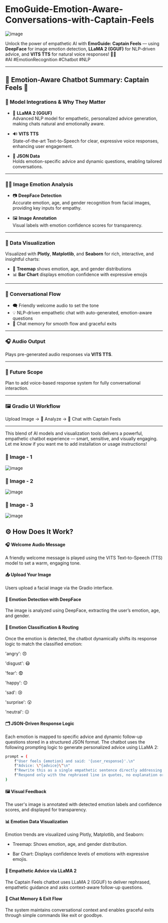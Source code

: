 # EmoGuide-Emotion-Aware-Conversations-with-Captain-Feels
![image](https://github.com/user-attachments/assets/1df379a2-050c-4dae-a88b-11214545fbbd)

Unlock the power of empathetic AI with **EmoGuide: Captain Feels** — using **DeepFace** for image emotion detection, **LLaMA 2 (GGUF)** for NLP-driven advice, and **VITS TTS** for natural voice responses! 🤖💬  
#AI #EmotionRecognition #Chatbot #NLP

---

## 🧠 Emotion-Aware Chatbot Summary: Captain Feels 🤖

### 🔗 Model Integrations & Why They Matter

- 🐑 **LLaMA 2 (GGUF)**  
  Advanced NLP model for empathetic, personalized advice generation, making chats natural and emotionally aware.

- 🔊 **VITS TTS**  
  State-of-the-art Text-to-Speech for clear, expressive voice responses, enhancing user engagement.

- 📄 **JSON Data**  
  Holds emotion-specific advice and dynamic questions, enabling tailored conversations.

---

### 🧍‍♂️ Image Emotion Analysis

- 📷 **DeepFace Detection**  
  Accurate emotion, age, and gender recognition from facial images, providing key inputs for empathy.

- 🖼️ **Image Annotation**  
  Visual labels with emotion confidence scores for transparency.

---

### 🌳 Data Visualization

Visualized with **Plotly**, **Matplotlib**, and **Seaborn** for rich, interactive, and insightful charts:  
- 🧭 **Treemap** shows emotion, age, and gender distributions  
- 📊 **Bar Chart** displays emotion confidence with expressive emojis  

---

### 💬 Conversational Flow

- 🗨️ Friendly welcome audio to set the tone  
- 💡 NLP-driven empathetic chat with auto-generated, emotion-aware questions  
- 🧵 Chat memory for smooth flow and graceful exits  

---

### 🎧 Audio Output

Plays pre-generated audio responses via **VITS TTS**.

---

### 🔄 Future Scope

Plan to add voice-based response system for fully conversational interaction.

---

### 🖼️ Gradio UI Workflow

Upload Image → 🧠 Analyze → 🤖 Chat with Captain Feels

---

This blend of AI models and visualization tools delivers a powerful, empathetic chatbot experience — smart, sensitive, and visually engaging.
Let me know if you want me to add installation or usage instructions!

### 📌 Image - 1

![image](https://github.com/user-attachments/assets/0a0b3fcc-62e4-4f1e-b9dd-0b0e5f574441)

### 📌 Image - 2

![image](https://github.com/user-attachments/assets/bf5cf0a8-08fc-4728-a4ad-b34d665efc48)

### 📌 Image - 3

![image](https://github.com/user-attachments/assets/245637dc-26b2-45f2-bf1e-31c690932ac3)

## ⚙️ How Does It Work?

#### 🎧 Welcome Audio Message
A friendly welcome message is played using the VITS Text-to-Speech (TTS) model to set a warm, engaging tone.

#### 📤 Upload Your Image
Users upload a facial image via the Gradio interface.

#### 🧠 Emotion Detection with DeepFace
The image is analyzed using DeepFace, extracting the user’s emotion, age, and gender.

#### 📍 Emotion Classification & Routing
Once the emotion is detected, the chatbot dynamically shifts its response logic to match the classified emotion:

'angry': 😠

'disgust': 😷

'fear': 😨

'happy': 😊

'sad': 😢

'surprise': 😲

'neutral': 😐

#### 🗂️ JSON-Driven Response Logic
Each emotion is mapped to specific advice and dynamic follow-up questions stored in a structured JSON format. The chatbot uses the following prompting logic to generate personalized advice using LLaMA 2:

```sh
prompt = (
    f"User feels {emotion} and said: '{user_response}'.\n"
    f"Advice: \"{advice}\"\n"
    f"Rewrite this as a single empathetic sentence directly addressing the user's situation. "
    f"Respond only with the rephrased line in quotes, no explanation or questions."
)
```
#### 🖼️ Visual Feedback
The user's image is annotated with detected emotion labels and confidence scores, and displayed for transparency.

#### 📊 Emotion Data Visualization
Emotion trends are visualized using Plotly, Matplotlib, and Seaborn:

- Treemap: Shows emotion, age, and gender distribution.

- Bar Chart: Displays confidence levels of emotions with expressive emojis.

#### 🤖 Empathetic Advice via LLaMA 2
The Captain Feels chatbot uses LLaMA 2 (GGUF) to deliver rephrased, empathetic guidance and asks context-aware follow-up questions.

#### 🧵 Chat Memory & Exit Flow
The system maintains conversational context and enables graceful exits through simple commands like exit or goodbye.


